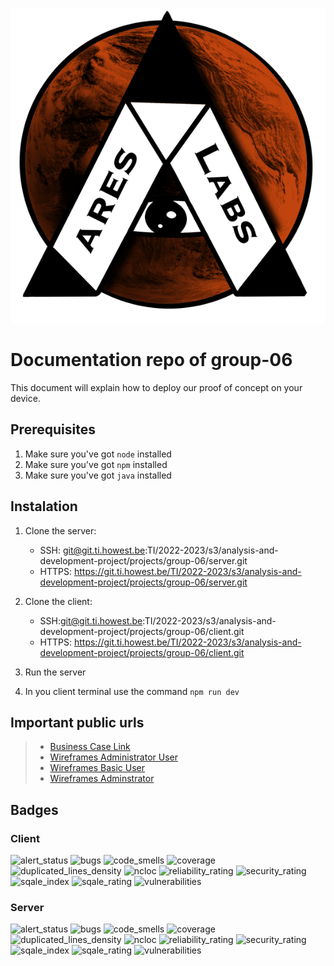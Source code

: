 ![bugs](./AreasLogo.png)
# Documentation repo of group-06
   This document will explain how to deploy our proof of concept on your device. 
## Prerequisites
1. Make sure you've got `node` installed
2. Make sure you've got `npm` installed
3. Make sure you've got `java` installed

## Instalation

1. Clone the server:
    - SSH: git@git.ti.howest.be:TI/2022-2023/s3/analysis-and-development-project/projects/group-06/server.git
    - HTTPS: https://git.ti.howest.be/TI/2022-2023/s3/analysis-and-development-project/projects/group-06/server.git

2. Clone the client:
    - SSH:git@git.ti.howest.be:TI/2022-2023/s3/analysis-and-development-project/projects/group-06/client.git
    - HTTPS: https://git.ti.howest.be/TI/2022-2023/s3/analysis-and-development-project/projects/group-06/client.git

3. Run the server

4. In you client terminal use the command `npm run dev`

## Important public urls  
> * [Business Case Link](https://docs.google.com/document/d/1ObQ3rBI7G-NltQehbjTW6Hwc3osGvSEEYOYz42bJ8wg/edit?usp=sharing)
> * [Wireframes Administrator User](https://app.moqups.com/Kuc2fZQRVcKK5xP5TpTNb9zflt79wlyj/view/page/aeca3c263)
> * [Wireframes Basic User](https://app.moqups.com/jAVXvEnBpjb1M8tUcq6Toozh1w6VihV0/view/page/ad64222d5)
> * [Wireframes Adminstrator](https://app.moqups.com/9jsg9C5akCLrhODJ8aVPPvIY8un9fuPO/view/page/ad64222d5?ui=0&fit_width=1)

## Badges

### Client

![alert_status](https://sonar.ti.howest.be/api/project_badges/measure?project=2022.project-ii:mars-client-06&metric=alert_status)
![bugs](https://sonar.ti.howest.be/api/project_badges/measure?project=2022.project-ii:mars-client-06&metric=bugs)
![code_smells](https://sonar.ti.howest.be/api/project_badges/measure?project=2022.project-ii:mars-client-06&metric=code_smells)
![coverage](https://sonar.ti.howest.be/api/project_badges/measure?project=2022.project-ii:mars-client-06&metric=coverage)
![duplicated_lines_density](https://sonar.ti.howest.be/api/project_badges/measure?project=2022.project-ii:mars-client-06&metric=duplicated_lines_density)
![ncloc](https://sonar.ti.howest.be/api/project_badges/measure?project=2022.project-ii:mars-client-06&metric=ncloc)
![reliability_rating](https://sonar.ti.howest.be/api/project_badges/measure?project=2022.project-ii:mars-client-06&metric=reliability_rating)
![security_rating](https://sonar.ti.howest.be/api/project_badges/measure?project=2022.project-ii:mars-client-06&metric=security_rating)
![sqale_index](https://sonar.ti.howest.be/api/project_badges/measure?project=2022.project-ii:mars-client-06&metric=sqale_index)
![sqale_rating](https://sonar.ti.howest.be/api/project_badges/measure?project=2022.project-ii:mars-client-06&metric=sqale_rating)
![vulnerabilities](https://sonar.ti.howest.be/api/project_badges/measure?project=2022.project-ii:mars-client-06&metric=vulnerabilities)

### Server

![alert_status](https://sonar.ti.howest.be/api/project_badges/measure?project=2022.project-ii:mars-server-06&metric=alert_status)
![bugs](https://sonar.ti.howest.be/api/project_badges/measure?project=2022.project-ii:mars-server-06&metric=bugs)
![code_smells](https://sonar.ti.howest.be/api/project_badges/measure?project=2022.project-ii:mars-server-06&metric=code_smells)
![coverage](https://sonar.ti.howest.be/api/project_badges/measure?project=2022.project-ii:mars-server-06&metric=coverage)
![duplicated_lines_density](https://sonar.ti.howest.be/api/project_badges/measure?project=2022.project-ii:mars-server-06&metric=duplicated_lines_density)
![ncloc](https://sonar.ti.howest.be/api/project_badges/measure?project=2022.project-ii:mars-server-06&metric=ncloc)
![reliability_rating](https://sonar.ti.howest.be/api/project_badges/measure?project=2022.project-ii:mars-server-06&metric=reliability_rating)
![security_rating](https://sonar.ti.howest.be/api/project_badges/measure?project=2022.project-ii:mars-server-06&metric=security_rating)
![sqale_index](https://sonar.ti.howest.be/api/project_badges/measure?project=2022.project-ii:mars-server-06&metric=sqale_index)
![sqale_rating](https://sonar.ti.howest.be/api/project_badges/measure?project=2022.project-ii:mars-server-06&metric=sqale_rating)
![vulnerabilities](https://sonar.ti.howest.be/api/project_badges/measure?project=2022.project-ii:mars-server-06&metric=vulnerabilities)





